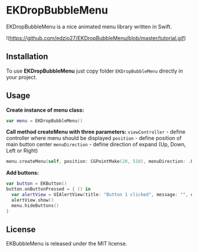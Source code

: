 # EKDropBubbleMenu

EKDropBubbleMenu is a nice animated menu library written in Swift.

!(https://github.com/edzio27/EKDropBubbleMenu/blob/master/tutorial.gif)

## Installation

To use **EKDropBubbleMenu** just copy folder `EKDropBubbleMenu` directly in your project. 

## Usage

**Create instance of menu class:**
```swift
var menu = EKDropBubbleMenu()
```
**Call method createMenu with three parameters:**
`viewController` - define controller where menu should be displayed
`position` - define position of main button center
`menuDirection` - define direction of expand (Up, Down, Left or Right)
```swift
menu.createMenu(self, position: CGPointMake(20, 510), menuDirection: .Up)
```

**Add buttons:**
```swift
var button = EKButton()
button.onButtonPressed = { () in
  var alertView = UIAlertView(title: "Button 1 clicked", message: "", delegate: self, cancelButtonTitle: "OK")
  alertView.show()
  menu.hideButtons()
}
```

## License

EKBubbleMenu is released under the MIT license.
